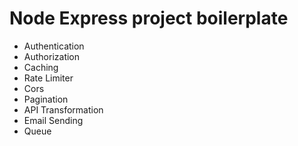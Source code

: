 # Node Express project boilerplate

- Authentication
- Authorization
- Caching
- Rate Limiter
- Cors
- Pagination
- API Transformation
- Email Sending
- Queue
